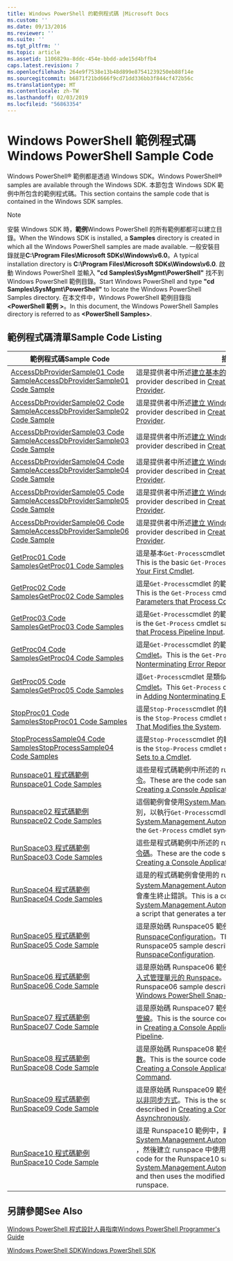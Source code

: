 ```yaml
---
title: Windows PowerShell 的範例程式碼 |Microsoft Docs
ms.custom: ''
ms.date: 09/13/2016
ms.reviewer: ''
ms.suite: ''
ms.tgt_pltfrm: ''
ms.topic: article
ms.assetid: 1106829a-8ddc-454e-bbdd-ade15d4bffb4
caps.latest.revision: 7
ms.openlocfilehash: 264e9f7538e13b48d899e87541239250eb88f14e
ms.sourcegitcommit: b6871f21bd666f9cd71dd336bb3f844cf472b56c
ms.translationtype: MT
ms.contentlocale: zh-TW
ms.lasthandoff: 02/03/2019
ms.locfileid: "56863354"
---
```

# <a name="windows-powershell-sample-code"></a><span data-ttu-id="811e8-102">Windows PowerShell 範例程式碼</span><span class="sxs-lookup"><span data-stu-id="811e8-102">Windows PowerShell Sample Code</span></span>

<span data-ttu-id="811e8-103">Windows PowerShell® 範例都是透過 Windows SDK。</span><span class="sxs-lookup"><span data-stu-id="811e8-103">Windows PowerShell® samples are available through the Windows SDK.</span></span> <span data-ttu-id="811e8-104">本節包含 Windows SDK 範例中所包含的範例程式碼。</span><span class="sxs-lookup"><span data-stu-id="811e8-104">This section contains the sample code that is contained in the Windows SDK samples.</span></span>

> [!NOTE]
> <span data-ttu-id="811e8-105">安裝 Windows SDK 時，**範例**Windows PowerShell 的所有範例都都可以建立目錄。</span><span class="sxs-lookup"><span data-stu-id="811e8-105">When the Windows SDK is installed, a **Samples** directory is created in which all the Windows PowerShell samples are made available.</span></span> <span data-ttu-id="811e8-106">一般安裝目錄就是**C:\Program Files\Microsoft SDKs\Windows\v6.0**。</span><span class="sxs-lookup"><span data-stu-id="811e8-106">A typical installation directory is **C:\Program Files\Microsoft SDKs\Windows\v6.0**.</span></span> <span data-ttu-id="811e8-107">啟動 Windows PowerShell 並輸入 **"cd Samples\SysMgmt\PowerShell"** 找不到 Windows PowerShell 範例目錄。</span><span class="sxs-lookup"><span data-stu-id="811e8-107">Start Windows PowerShell and type **"cd Samples\SysMgmt\PowerShell"**  to locate the Windows PowerShell Samples directory.</span></span> <span data-ttu-id="811e8-108">在本文件中，Windows PowerShell 範例目錄指 **\<PowerShell 範例 >**。</span><span class="sxs-lookup"><span data-stu-id="811e8-108">In this document, the Windows PowerShell Samples directory is referred to as **\<PowerShell Samples>**.</span></span>

## <a name="sample-code-listing"></a><span data-ttu-id="811e8-109">範例程式碼清單</span><span class="sxs-lookup"><span data-stu-id="811e8-109">Sample Code Listing</span></span>

|<span data-ttu-id="811e8-110">範例程式碼</span><span class="sxs-lookup"><span data-stu-id="811e8-110">Sample Code</span></span>|<span data-ttu-id="811e8-111">描述</span><span class="sxs-lookup"><span data-stu-id="811e8-111">Description</span></span>|
|-----------------|-----------------|
|[<span data-ttu-id="811e8-112">AccessDbProviderSample01 Code Sample</span><span class="sxs-lookup"><span data-stu-id="811e8-112">AccessDbProviderSample01 Code Sample</span></span>](./accessdbprovidersample01-code-sample.md)|<span data-ttu-id="811e8-113">這是提供者中所述[建立基本的 Windows PowerShell 提供者](./creating-a-basic-windows-powershell-provider.md)。</span><span class="sxs-lookup"><span data-stu-id="811e8-113">This is the provider described in [Creating a Basic Windows PowerShell Provider](./creating-a-basic-windows-powershell-provider.md).</span></span>|
|[<span data-ttu-id="811e8-114">AccessDbProviderSample02 Code Sample</span><span class="sxs-lookup"><span data-stu-id="811e8-114">AccessDbProviderSample02 Code Sample</span></span>](./accessdbprovidersample02-code-sample.md)|<span data-ttu-id="811e8-115">這是提供者中所述[建立 Windows PowerShell 磁碟機提供者](./creating-a-windows-powershell-drive-provider.md)。</span><span class="sxs-lookup"><span data-stu-id="811e8-115">This is the provider described in [Creating a Windows PowerShell Drive Provider](./creating-a-windows-powershell-drive-provider.md).</span></span>|
|[<span data-ttu-id="811e8-116">AccessDbProviderSample03 Code Sample</span><span class="sxs-lookup"><span data-stu-id="811e8-116">AccessDbProviderSample03 Code Sample</span></span>](./accessdbprovidersample03-code-sample.md)|<span data-ttu-id="811e8-117">這是提供者中所述[建立 Windows PowerShell 項目提供者](./creating-a-windows-powershell-item-provider.md)。</span><span class="sxs-lookup"><span data-stu-id="811e8-117">This is the provider described in [Creating a Windows PowerShell Item Provider](./creating-a-windows-powershell-item-provider.md).</span></span>|
|[<span data-ttu-id="811e8-118">AccessDbProviderSample04 Code Sample</span><span class="sxs-lookup"><span data-stu-id="811e8-118">AccessDbProviderSample04 Code Sample</span></span>](./accessdbprovidersample04-code-sample.md)|<span data-ttu-id="811e8-119">這是提供者中所述[建立 Windows PowerShell 容器提供者](./creating-a-windows-powershell-container-provider.md)。</span><span class="sxs-lookup"><span data-stu-id="811e8-119">This is the provider described in [Creating a Windows PowerShell Container Provider](./creating-a-windows-powershell-container-provider.md).</span></span>|
|[<span data-ttu-id="811e8-120">AccessDbProviderSample05 Code Sample</span><span class="sxs-lookup"><span data-stu-id="811e8-120">AccessDbProviderSample05 Code Sample</span></span>](./accessdbprovidersample05-code-sample.md)|<span data-ttu-id="811e8-121">這是提供者中所述[建立 Windows PowerShell 巡覽提供者](./creating-a-windows-powershell-navigation-provider.md)。</span><span class="sxs-lookup"><span data-stu-id="811e8-121">This is the provider described in [Creating a Windows PowerShell Navigation Provider](./creating-a-windows-powershell-navigation-provider.md).</span></span>|
|[<span data-ttu-id="811e8-122">AccessDbProviderSample06 Code Sample</span><span class="sxs-lookup"><span data-stu-id="811e8-122">AccessDbProviderSample06 Code Sample</span></span>](./accessdbprovidersample06-code-sample.md)|<span data-ttu-id="811e8-123">這是提供者中所述[建立 Windows PowerShell 內容提供者](./creating-a-windows-powershell-content-provider.md)。</span><span class="sxs-lookup"><span data-stu-id="811e8-123">This is the provider described in [Creating a Windows PowerShell Content Provider](./creating-a-windows-powershell-content-provider.md).</span></span>|
|[<span data-ttu-id="811e8-124">GetProc01 Code Samples</span><span class="sxs-lookup"><span data-stu-id="811e8-124">GetProc01 Code Samples</span></span>](./getproc01-code-samples.md)|<span data-ttu-id="811e8-125">這是基本`Get-Process`cmdlet 的範例中所述[建立您的第一個 Cmdlet](../cmdlet/creating-a-cmdlet-without-parameters.md)。</span><span class="sxs-lookup"><span data-stu-id="811e8-125">This is the basic `Get-Process` cmdlet sample described in [Creating Your First Cmdlet](../cmdlet/creating-a-cmdlet-without-parameters.md).</span></span>|
|[<span data-ttu-id="811e8-126">GetProc02 Code Samples</span><span class="sxs-lookup"><span data-stu-id="811e8-126">GetProc02 Code Samples</span></span>](./getproc02-code-samples.md)|<span data-ttu-id="811e8-127">這是`Get-Process`cmdlet 的範例中所述[加入參數，該程序的命令列輸入](../cmdlet/adding-parameters-that-process-command-line-input.md)。</span><span class="sxs-lookup"><span data-stu-id="811e8-127">This is the `Get-Process` cmdlet sample described in [Adding Parameters that Process Command-Line Input](../cmdlet/adding-parameters-that-process-command-line-input.md).</span></span>|
|[<span data-ttu-id="811e8-128">GetProc03 Code Samples</span><span class="sxs-lookup"><span data-stu-id="811e8-128">GetProc03 Code Samples</span></span>](./getproc03-code-samples.md)|<span data-ttu-id="811e8-129">這是`Get-Process`cmdlet 的範例中所述[加入參數，該程序管線輸入](../cmdlet/adding-parameters-that-process-pipeline-input.md)。</span><span class="sxs-lookup"><span data-stu-id="811e8-129">This is the `Get-Process` cmdlet sample described in [Adding Parameters that Process Pipeline Input](../cmdlet/adding-parameters-that-process-pipeline-input.md).</span></span>|
|[<span data-ttu-id="811e8-130">GetProc04 Code Samples</span><span class="sxs-lookup"><span data-stu-id="811e8-130">GetProc04 Code Samples</span></span>](./getproc04-code-samples.md)|<span data-ttu-id="811e8-131">這是`Get-Process`cmdlet 的範例中所述[新增非終止錯誤報告，您的 Cmdlet](../cmdlet/adding-non-terminating-error-reporting-to-your-cmdlet.md)。</span><span class="sxs-lookup"><span data-stu-id="811e8-131">This is the `Get-Process` cmdlet sample described in [Adding Nonterminating Error Reporting to Your Cmdlet](../cmdlet/adding-non-terminating-error-reporting-to-your-cmdlet.md).</span></span>|
|[<span data-ttu-id="811e8-132">GetProc05 Code Samples</span><span class="sxs-lookup"><span data-stu-id="811e8-132">GetProc05 Code Samples</span></span>](./getproc05-code-samples.md)|<span data-ttu-id="811e8-133">這`Get-Process`cmdlet 是類似於中所述[新增非終止錯誤報告，您的 Cmdlet](../cmdlet/adding-non-terminating-error-reporting-to-your-cmdlet.md)。</span><span class="sxs-lookup"><span data-stu-id="811e8-133">This `Get-Process` cmdlet is similar to the cmdlet described in [Adding Nonterminating Error Reporting to Your Cmdlet](../cmdlet/adding-non-terminating-error-reporting-to-your-cmdlet.md).</span></span>|
|[<span data-ttu-id="811e8-134">StopProc01 Code Samples</span><span class="sxs-lookup"><span data-stu-id="811e8-134">StopProc01 Code Samples</span></span>](./stopproc01-code-samples.md)|<span data-ttu-id="811e8-135">這是`Stop-Process`cmdlet 的範例中所述[建立 Cmdlet，會修改系統](../cmdlet/creating-a-cmdlet-that-modifies-the-system.md)。</span><span class="sxs-lookup"><span data-stu-id="811e8-135">This is the `Stop-Process` cmdlet sample described in [Creating a Cmdlet That Modifies the System](../cmdlet/creating-a-cmdlet-that-modifies-the-system.md).</span></span>|
|[<span data-ttu-id="811e8-136">StopProcessSample04 Code Samples</span><span class="sxs-lookup"><span data-stu-id="811e8-136">StopProcessSample04 Code Samples</span></span>](./stopprocesssample04-code-samples.md)|<span data-ttu-id="811e8-137">這是`Stop-Process`cmdlet 的範例中所述[新增至 Cmdlet 的參數集](../cmdlet/adding-parameter-sets-to-a-cmdlet.md)。</span><span class="sxs-lookup"><span data-stu-id="811e8-137">This is the `Stop-Process` cmdlet sample described in [Adding Parameter Sets to a Cmdlet](../cmdlet/adding-parameter-sets-to-a-cmdlet.md).</span></span>|
|[<span data-ttu-id="811e8-138">Runspace01 程式碼範例</span><span class="sxs-lookup"><span data-stu-id="811e8-138">Runspace01 Code Samples</span></span>](./runspace01-code-samples.md)|<span data-ttu-id="811e8-139">這些是程式碼範例中所述的 runspace[建立主控台應用程式，執行指定命令](http://msdn.microsoft.com/en-us/793a6570-a072-4799-840b-172f28ce620e)。</span><span class="sxs-lookup"><span data-stu-id="811e8-139">These are the code samples for the runspace described in [Creating a Console Application That Runs a Specified Command](http://msdn.microsoft.com/en-us/793a6570-a072-4799-840b-172f28ce620e).</span></span>|
|[<span data-ttu-id="811e8-140">Runspace02 程式碼範例</span><span class="sxs-lookup"><span data-stu-id="811e8-140">Runspace02 Code Samples</span></span>](./runspace02-code-samples.md)|<span data-ttu-id="811e8-141">這個範例會使用[System.Management.Automation.Runspaceinvoke](/dotnet/api/System.Management.Automation.RunspaceInvoke)類別，以執行`Get-Process`cmdlet 以同步方式。</span><span class="sxs-lookup"><span data-stu-id="811e8-141">This sample uses the [System.Management.Automation.Runspaceinvoke](/dotnet/api/System.Management.Automation.RunspaceInvoke) class to execute the `Get-Process` cmdlet synchronously.</span></span>|
|[<span data-ttu-id="811e8-142">RunSpace03 程式碼範例</span><span class="sxs-lookup"><span data-stu-id="811e8-142">RunSpace03 Code Samples</span></span>](./runspace03-code-samples.md)|<span data-ttu-id="811e8-143">這些是程式碼範例中所述的 runspace[建立主控台應用程式，執行指定指令碼](http://msdn.microsoft.com/en-us/a93e6006-36db-4bcc-b9da-c5bebf4ffd68)。</span><span class="sxs-lookup"><span data-stu-id="811e8-143">These are the code samples for the runspace described in [Creating a Console Application That Runs a Specified Script](http://msdn.microsoft.com/en-us/a93e6006-36db-4bcc-b9da-c5bebf4ffd68).</span></span>|
|[<span data-ttu-id="811e8-144">RunSpace04 程式碼範例</span><span class="sxs-lookup"><span data-stu-id="811e8-144">RunSpace04 Code Samples</span></span>](./runspace04-code-samples.md)|<span data-ttu-id="811e8-145">這是的程式碼範例會使用的 runspace [System.Management.Automation.Runspaceinvoke](/dotnet/api/System.Management.Automation.RunspaceInvoke)類別來執行指令碼會產生終止錯誤。</span><span class="sxs-lookup"><span data-stu-id="811e8-145">This is a code sample for a runspace that uses the [System.Management.Automation.Runspaceinvoke](/dotnet/api/System.Management.Automation.RunspaceInvoke) class to execute a script that generates a terminating error.</span></span>|
|[<span data-ttu-id="811e8-146">RunSpace05 程式碼範例</span><span class="sxs-lookup"><span data-stu-id="811e8-146">RunSpace05 Code Sample</span></span>](./runspace05-code-sample.md)|<span data-ttu-id="811e8-147">這是原始碼 Runspace05 範例中所述[設定 Runspace 使用 RunspaceConfiguration](http://msdn.microsoft.com/en-us/42681d19-2d05-4975-befd-afb1990e79b2)。</span><span class="sxs-lookup"><span data-stu-id="811e8-147">This is the source code for the Runspace05 sample described in [Configuring a Runspace Using RunspaceConfiguration](http://msdn.microsoft.com/en-us/42681d19-2d05-4975-befd-afb1990e79b2).</span></span>|
|[<span data-ttu-id="811e8-148">RunSpace06 程式碼範例</span><span class="sxs-lookup"><span data-stu-id="811e8-148">RunSpace06 Code Sample</span></span>](./runspace06-code-sample.md)|<span data-ttu-id="811e8-149">這是原始碼 Runspace06 範例中所述[設定使用 Windows PowerShell 嵌入式管理單元的 Runspace](http://msdn.microsoft.com/en-us/a7289ee8-9732-49ee-91c7-d533e9538b83)。</span><span class="sxs-lookup"><span data-stu-id="811e8-149">This is the source code for the Runspace06 sample described in [Configuring a Runspace Using a Windows PowerShell Snap-in](http://msdn.microsoft.com/en-us/a7289ee8-9732-49ee-91c7-d533e9538b83).</span></span>|
|[<span data-ttu-id="811e8-150">RunSpace07 程式碼範例</span><span class="sxs-lookup"><span data-stu-id="811e8-150">RunSpace07 Code Sample</span></span>](./runspace07-code-sample.md)|<span data-ttu-id="811e8-151">這是原始碼 Runspace07 範例中所述[建立主控台應用程式，新增命令至管線](http://msdn.microsoft.com/en-us/01eb7808-e97b-4905-80be-9e2fa38c262e)。</span><span class="sxs-lookup"><span data-stu-id="811e8-151">This is the source code for the Runspace07 sample described in [Creating a Console Application That Adds Commands to a Pipeline](http://msdn.microsoft.com/en-us/01eb7808-e97b-4905-80be-9e2fa38c262e).</span></span>|
|[<span data-ttu-id="811e8-152">RunSpace08 程式碼範例</span><span class="sxs-lookup"><span data-stu-id="811e8-152">RunSpace08 Code Sample</span></span>](./runspace08-code-sample.md)|<span data-ttu-id="811e8-153">這是原始碼 Runspace08 範例中所述[建立主控台應用程式，將命令參數](http://msdn.microsoft.com/en-us/848b2b46-60f1-4a86-b448-cfc7c0cccfba)。</span><span class="sxs-lookup"><span data-stu-id="811e8-153">This is the source code for the Runspace08 sample described in [Creating a Console Application That Adds Parameters to a Command](http://msdn.microsoft.com/en-us/848b2b46-60f1-4a86-b448-cfc7c0cccfba).</span></span>|
|[<span data-ttu-id="811e8-154">RunSpace09 程式碼範例</span><span class="sxs-lookup"><span data-stu-id="811e8-154">RunSpace09 Code Sample</span></span>](./runspace09-code-sample.md)|<span data-ttu-id="811e8-155">這是原始碼 Runspace09 範例中所述[建立主控台應用程式，會叫用管線以非同步方式](http://msdn.microsoft.com/en-us/198c1c94-2a06-457e-93ce-c0d910618e47)。</span><span class="sxs-lookup"><span data-stu-id="811e8-155">This is the source code for the Runspace09 sample described in [Creating a Console Application That Invokes a Pipeline Asynchronously](http://msdn.microsoft.com/en-us/198c1c94-2a06-457e-93ce-c0d910618e47).</span></span>|
|[<span data-ttu-id="811e8-156">RunSpace10 程式碼範例</span><span class="sxs-lookup"><span data-stu-id="811e8-156">RunSpace10 Code Sample</span></span>](./runspace10-code-sample.md)|<span data-ttu-id="811e8-157">這是 Runspace10 範例中，新增到 cmdlet 的原始程式碼[System.Management.Automation.Runspaces.Runspaceconfiguration](/dotnet/api/System.Management.Automation.Runspaces.RunspaceConfiguration) ，然後建立 runspace 中使用修改過的組態資訊。</span><span class="sxs-lookup"><span data-stu-id="811e8-157">This is the source code for the Runspace10 sample, which adds a cmdlet to [System.Management.Automation.Runspaces.Runspaceconfiguration](/dotnet/api/System.Management.Automation.Runspaces.RunspaceConfiguration) and then uses the modified configuration information to create the runspace.</span></span>|

## <a name="see-also"></a><span data-ttu-id="811e8-158">另請參閱</span><span class="sxs-lookup"><span data-stu-id="811e8-158">See Also</span></span>

[<span data-ttu-id="811e8-159">Windows PowerShell 程式設計人員指南</span><span class="sxs-lookup"><span data-stu-id="811e8-159">Windows PowerShell Programmer's Guide</span></span>](./windows-powershell-programmer-s-guide.md)

[<span data-ttu-id="811e8-160">Windows PowerShell SDK</span><span class="sxs-lookup"><span data-stu-id="811e8-160">Windows PowerShell SDK</span></span>](../windows-powershell-reference.md)